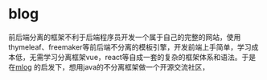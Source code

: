 # blog
前后端分离的框架不利于后端程序员开发一个属于自己的完整的网站，使用thymeleaf、freemaker等前后端不分离的模板引擎，开发前端上手简单，学习成本低，无需学习分离框架vue，react等自成一套的复杂的框架体系和语法。于是在[mlog](https://mlog.club/) 的启发下，想用java的不分离框架做一个开源交流社区，
